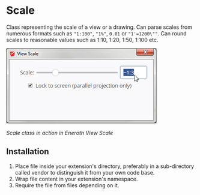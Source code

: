 # Scale

Class representing the scale of a view or a drawing. Can parse scales from
numerous formats such as `"1:100"`, `"1%"`, `0.01` or `"1'=1200\""`. Can round
scales to reasonable values such as 1:10, 1:20, 1:50, 1:100 etc.

![Scale Class example](example.gif)

*Scale class in action in Eneroth View Scale*

## Installation

1. Place file inside your extension's directory, preferably in a sub-directory called vendor to distinguish it from your own code base.
2. Wrap file content in your extension's namespace.
3. Require the file from files depending on it.
